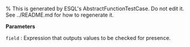 % This is generated by ESQL's AbstractFunctionTestCase. Do not edit it. See ../README.md for how to regenerate it.

**Parameters**

`field`
:   Expression that outputs values to be checked for presence.

